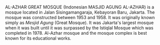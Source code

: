 AL-AZHAR GREAT MOSQUE (Indonesian MASJID AGUNG AL-AZHAR) is a mosque located in Jalan Sisingamangaraja, Kebayoran Baru, Jakarta. The mosque was constructed between 1953 and 1958. It was originally known simply as _Mesjid Agung_ (Great Mosque). It was Jakarta's largest mosque when it was built until it was surpassed by the Istiqlal Mosque which was completed in 1978. Al-Azhar mosque and the mosque complex is best known for its educational works.
